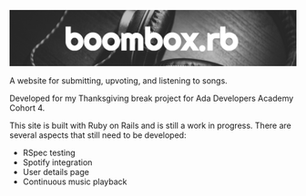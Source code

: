![boombox.rb](/app/assets/images/readme.png)

A website for submitting, upvoting, and listening to songs.

Developed for my Thanksgiving break project for Ada Developers Academy Cohort 4.

This site is built with Ruby on Rails and is still a work in progress.  There are several aspects that still need to be developed: 
* RSpec testing
* Spotify integration
* User details page
* Continuous music playback
